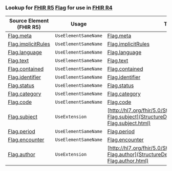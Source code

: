 ### Lookup for [FHIR R5](https://hl7.org/fhir/R5/) [Flag](https://hl7.org/fhir/R5/Flag.html) for use in [FHIR R4](https://hl7.org/fhir/R4/)

| Source Element (FHIR R5) | Usage | Target |
| -------------- | ----- | ------ |
| [Flag.meta](https://hl7.org/fhir/R5/Flag.html#resource) | `UseElementSameName` | [Flag.meta](https://hl7.org/fhir/R4/Flag.html#resource) |
| [Flag.implicitRules](https://hl7.org/fhir/R5/Flag.html#resource) | `UseElementSameName` | [Flag.implicitRules](https://hl7.org/fhir/R4/Flag.html#resource) |
| [Flag.language](https://hl7.org/fhir/R5/Flag.html#resource) | `UseElementSameName` | [Flag.language](https://hl7.org/fhir/R4/Flag.html#resource) |
| [Flag.text](https://hl7.org/fhir/R5/Flag.html#resource) | `UseElementSameName` | [Flag.text](https://hl7.org/fhir/R4/Flag.html#resource) |
| [Flag.contained](https://hl7.org/fhir/R5/Flag.html#resource) | `UseElementSameName` | [Flag.contained](https://hl7.org/fhir/R4/Flag.html#resource) |
| [Flag.identifier](https://hl7.org/fhir/R5/Flag.html#resource) | `UseElementSameName` | [Flag.identifier](https://hl7.org/fhir/R4/Flag.html#resource) |
| [Flag.status](https://hl7.org/fhir/R5/Flag.html#resource) | `UseElementSameName` | [Flag.status](https://hl7.org/fhir/R4/Flag.html#resource) |
| [Flag.category](https://hl7.org/fhir/R5/Flag.html#resource) | `UseElementSameName` | [Flag.category](https://hl7.org/fhir/R4/Flag.html#resource) |
| [Flag.code](https://hl7.org/fhir/R5/Flag.html#resource) | `UseElementSameName` | [Flag.code](https://hl7.org/fhir/R4/Flag.html#resource) |
| [Flag.subject](https://hl7.org/fhir/R5/Flag.html#resource) | `UseExtension` | [http://hl7.org/fhir/5.0/StructureDefinition/extension-Flag.subject](StructureDefinition-ext-R5-Flag.subject.html) |
| [Flag.period](https://hl7.org/fhir/R5/Flag.html#resource) | `UseElementSameName` | [Flag.period](https://hl7.org/fhir/R4/Flag.html#resource) |
| [Flag.encounter](https://hl7.org/fhir/R5/Flag.html#resource) | `UseElementSameName` | [Flag.encounter](https://hl7.org/fhir/R4/Flag.html#resource) |
| [Flag.author](https://hl7.org/fhir/R5/Flag.html#resource) | `UseExtension` | [http://hl7.org/fhir/5.0/StructureDefinition/extension-Flag.author](StructureDefinition-ext-R5-Flag.author.html) |
